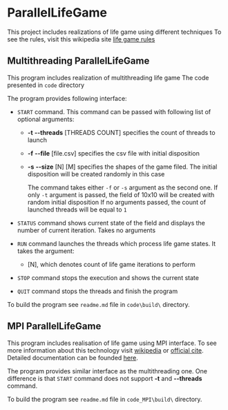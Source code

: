 # ParallelLifeGame

This project includes realizations of life game using different techniques
To see the rules, visit this wikipedia site [life game rules](https://en.wikipedia.org/wiki/Conway%27s_Game_of_Life)

## Multithreading ParallelLifeGame

This program includes realization of multithreading life game
The code presented in `code` directory

The program provides following interface:

* `START` command. This command can be passed with following list of optional arguments:
   
  * **-t** **--threads** \[THREADS COUNT\] specifies the count of threads to launch

  * **-f** **--file** \[file.csv\] specifies the csv file with initial disposition

  * **-s** **--size** \[N\] \[M\] specifies the shapes of the game filed. The initial disposition will be created randomly in this case

    The command takes either `-f` or `-s` argument as the second one. If only `-t` argument is passed, the field of 10x10 will be created with random initial disposition
    If no arguments passed, the count of launched threads will be equal to `1`
  
* `STATUS` command shows current state of the field and displays the number of current iteration. Takes no arguments

* `RUN` command launches the threads which process life game states. It takes the argument:

  * [N], which denotes count of life game iterations to perform

* `STOP` command stops the execution and shows the current state

* `QUIT` command stops the threads and finish the program

To build the program see `readme.md` file in `code\build\` directory.

## MPI ParallelLifeGame

This program includes realisation of life game using MPI interface. To see more information about this technology visit [wikipedia](https://en.wikipedia.org/wiki/Message_Passing_Interface) or [official cite](https://www.open-mpi.org/doc/current/). Detailed documentation can be founded [here](https://www.mpi-forum.org/docs/).

The program provides similar interface as the multithreading one. One difference is that `START` command does not support **-t** and **--threads** command.

To build the program see `readme.md` file in `code_MPI\build\` directory.
